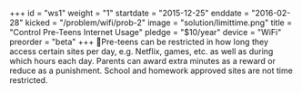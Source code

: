 +++
id = "ws1"
weight = "1"
startdate = "2015-12-25"
enddate = "2016-02-28"
kicked = "/problem/wifi/prob-2"
image = "solution/limittime.png"
title = "Control Pre-Teens Internet Usage"
pledge = "$10/year"
device = "WiFi"
preorder = "beta"
+++
Pre-teens can be restricted in how long they access certain sites per day, e.g. Netflix, games, etc. as well as during which hours each day. Parents can award extra minutes as a reward or reduce as a punishment. School and homework approved sites are not time restricted.
